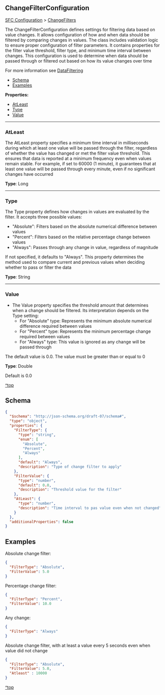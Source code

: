 ## ChangeFilterConfiguration

[SFC Configuration](./sfc-configuration.md) > [ChangeFilters](./sfc-configuration.md#changefilters)

The ChangeFilterConfiguration defines settings for filtering data based on value changes. It allows configuration of how and when data should be filtered by comparing changes in values. The class includes validation logic to ensure proper configuration of filter parameters. It contains properties for the filter value threshold, filter type, and minimum time interval between changes. This configuration is used to determine when data should be passed through or filtered out based on how its value changes over time

For more information see [DataFiltering](../sfc-data-processing-filtering.md#data-filtering)

- [Schema](#schema)
- [Examples](#examples)


**Properties:**
- [AtLeast](#atleast)
- [Type](#type)
- [Value](#value)

---
### AtLeast
The AtLeast property specifies a minimum time interval in milliseconds during which at least one value will be passed through the filter, regardless of whether the value has changed or met the filter value threshold. This ensures that data is reported at a minimum frequency even when values remain stable. For example, if set to 60000 (1 minute), it guarantees that at least one value will be passed through every minute, even if no significant changes have occurred

**Type**: Long

---
### Type
The Type property defines how changes in values are evaluated by the filter. It accepts three possible values:

- "Absolute": Filters based on the absolute numerical difference between values
- "Percent": Filters based on the relative percentage change between values
- "Always": Passes through any change in value, regardless of magnitude

If not specified, it defaults to "Always". This property determines the method used to compare current and previous values when deciding whether to pass or filter the data

**Type**: String

---
### Value
- The Value property specifies the threshold amount that determines when a change should be filtered. Its interpretation depends on the Type setting:
  - For "Absolute" type: Represents the minimum absolute numerical difference required between values
  - For "Percent" type: Represents the minimum percentage change required between values
  - For "Always" type: This value is ignored as any change will be passed through

The default value is 0.0. The value must be greater than or equal to 0

**Type**: Double

Default is 0.0

[^top](#changefilterconfiguration)



## Schema



```json
{
  "$schema": "http://json-schema.org/draft-07/schema#",
  "type": "object",
  "properties": {
    "FilterType": {
      "type": "string",
      "enum": [
        "Absolute",
        "Percent",
        "Always"
      ],
      "default": "Always",
      "description": "Type of change filter to apply"
    },
    "FilterValue": {
      "type": "number",
      "default": 0.0,
      "description": "Threshold value for the filter"
    },
    "AtLeast": {
      "type": "number",
      "description": "Time interval to pas value even when not changed"
    }
  },
  "additionalProperties": false
}
```



## Examples

Absolute change filter:

```json
{
  "FilterType": "Absolute",
  "FilterValue": 5.0
}
```



Percentage change filter:

```json
{
  "FilterType": "Percent",
  "FilterValue": 10.0
}
```



Any change:

```json
{
  "FilterType": "Always"
}
```



Absolute change filter, with at least a value every 5 seconds even when value did not change

```json
{
  "FilterType": "Absolute",
  "FilterValue": 5.0,
  "Atleast" : 10000
}
```



[^top](#changefilterconfiguration)
